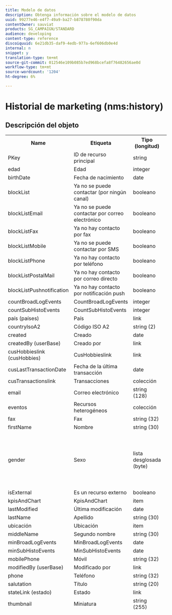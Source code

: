 ```yaml
---
title: Modelo de datos
description: Obtenga información sobre el modelo de datos
uuid: 99277e46-e4f7-49a9-ba27-b878780f90da
contentOwner: sauviat
products: SG_CAMPAIGN/STANDARD
audience: developing
content-type: reference
discoiquuid: 6e21db35-daf9-4edb-977a-6ef606db0e4d
internal: n
snippet: y
translation-type: tm+mt
source-git-commit: 012546e109b085b7ed968bcefa8f76482656ae0d
workflow-type: tm+mt
source-wordcount: '1204'
ht-degree: 6%

---
```



# Historial de marketing (nms:history)

## Descripción del objeto

<table>
               <tr>
                  <th>Name</th>
                  <th>Etiqueta</th>
                  <th>Tipo (longitud)</th>
                  <th>Valores de Lista desglosada</th>
               </tr>
               <tr>
                  <td>PKey</td>
                  <td>ID de recurso principal</td>
                  <td>string </td>
                  <td> </td>
               </tr>
               <tr>
                  <td>edad</td>
                  <td>Edad</td>
                  <td>integer </td>
                  <td> </td>
               </tr>
               <tr>
                  <td>birthDate</td>
                  <td>Fecha de nacimiento</td>
                  <td>date </td>
                  <td> </td>
               </tr>
               <tr>
                  <td>blockList</td>
                  <td>Ya no se puede contactar (por ningún canal)</td>
                  <td>booleano </td>
                  <td> </td>
               </tr>
               <tr>
                  <td>blockListEmail</td>
                  <td>Ya no se puede contactar por correo electrónico</td>
                  <td>booleano </td>
                  <td> </td>
               </tr>
               <tr>
                  <td>blockListFax</td>
                  <td>Ya no hay contacto por fax</td>
                  <td>booleano </td>
                  <td> </td>
               </tr>
               <tr>
                  <td>blockListMobile</td>
                  <td>Ya no se puede contactar por SMS</td>
                  <td>booleano </td>
                  <td> </td>
               </tr>
               <tr>
                  <td>blockListPhone</td>
                  <td>Ya no hay contacto por teléfono</td>
                  <td>booleano </td>
                  <td> </td>
               </tr>
               <tr>
                  <td>blockListPostalMail</td>
                  <td>Ya no hay contacto por correo directo</td>
                  <td>booleano </td>
                  <td> </td>
               </tr>
               <tr>
                  <td>blockListPushnotification</td>
                  <td>Ya no hay contacto por notificación push</td>
                  <td>booleano </td>
                  <td> </td>
               </tr>
               <tr>
                  <td>countBroadLogEvents</td>
                  <td>CountBroadLogEvents</td>
                  <td>integer </td>
                  <td> </td>
               </tr>
               <tr>
                  <td>countSubHistoEvents</td>
                  <td>CountSubHistoEvents</td>
                  <td>integer </td>
                  <td> </td>
               </tr>
               <tr>
                  <td>país (países)</td>
                  <td>País</td>
                  <td>link </td>
                  <td> </td>
               </tr>
               <tr>
                  <td>countryIsoA2</td>
                  <td>Código ISO A2</td>
                  <td>string (2)</td>
                  <td> </td>
               </tr>
               <tr>
                  <td>created</td>
                  <td>Creado</td>
                  <td>date </td>
                  <td> </td>
               </tr>
               <tr>
                  <td>createdBy (userBase)</td>
                  <td>Creado por</td>
                  <td>link </td>
                  <td> </td>
               </tr>
               <tr>
                  <td>cusHobbieslink (cusHobbies)</td>
                  <td>CusHobbieslink</td>
                  <td>link </td>
                  <td> </td>
               </tr>
               <tr>
                  <td>cusLastTransactionDate</td>
                  <td>Fecha de la última transacción</td>
                  <td>date </td>
                  <td> </td>
               </tr>
               <tr>
                  <td>cusTransactionslink</td>
                  <td>Transacciones</td>
                  <td>colección </td>
                  <td> </td>
               </tr>
               <tr>
                  <td>email</td>
                  <td>Correo electrónico</td>
                  <td>string (128)</td>
                  <td> </td>
               </tr>
               <tr>
                  <td>eventos</td>
                  <td>Recursos heterogéneos</td>
                  <td>colección </td>
                  <td> </td>
               </tr>
               <tr>
                  <td>fax</td>
                  <td>Fax</td>
                  <td>string (32)</td>
                  <td> </td>
               </tr>
               <tr>
                  <td>firstName</td>
                  <td>Nombre</td>
                  <td>string (30)</td>
                  <td> </td>
               </tr>
               <tr>
                  <td>gender</td>
                  <td>Sexo</td>
                  <td>lista desglosada (byte) </td>
                  <td>
                     <ul>
                        <li>No especificado - desconocido - 0</li>
                        <li>Hombre - hombre - 1</li>
                        <li>Mujer - mujer - 2</li>
                        <li>VALOR NO VÁLIDO - __Invalid_value_ - __Invalid_value__</li>
                     </ul>
                  </td>
               </tr>
               <tr>
                  <td>isExternal</td>
                  <td>Es un recurso externo</td>
                  <td>booleano </td>
                  <td> </td>
               </tr>
               <tr>
                  <td>kpisAndChart</td>
                  <td>KpisAndChart</td>
                  <td>item </td>
                  <td> </td>
               </tr>
               <tr>
                  <td>lastModified</td>
                  <td>Última modificación</td>
                  <td>date </td>
                  <td> </td>
               </tr>
               <tr>
                  <td>lastName</td>
                  <td>Apellido</td>
                  <td>string (30)</td>
                  <td> </td>
               </tr>
               <tr>
                  <td>ubicación</td>
                  <td>Ubicación</td>
                  <td>item </td>
                  <td> </td>
               </tr>
               <tr>
                  <td>middleName</td>
                  <td>Segundo nombre</td>
                  <td>string (30)</td>
                  <td> </td>
               </tr>
               <tr>
                  <td>minBroadLogEvents</td>
                  <td>MinBroadLogEvents</td>
                  <td>date </td>
                  <td> </td>
               </tr>
               <tr>
                  <td>minSubHistoEvents</td>
                  <td>MinSubHistoEvents</td>
                  <td>date </td>
                  <td> </td>
               </tr>
               <tr>
                  <td>mobilePhone</td>
                  <td>Móvil</td>
                  <td>string (32)</td>
                  <td> </td>
               </tr>
               <tr>
                  <td>modifiedBy (userBase)</td>
                  <td>Modificado por</td>
                  <td>link </td>
                  <td> </td>
               </tr>
               <tr>
                  <td>phone</td>
                  <td>Teléfono</td>
                  <td>string (32)</td>
                  <td> </td>
               </tr>
               <tr>
                  <td>salutation</td>
                  <td>Título</td>
                  <td>string (20)</td>
                  <td> </td>
               </tr>
               <tr>
                  <td>stateLink (estado)</td>
                  <td>Estado</td>
                  <td>link </td>
                  <td> </td>
               </tr>
               <tr>
                  <td>thumbnail</td>
                  <td>Miniatura</td>
                  <td>string (255)</td>
                  <td> </td>
               </tr>
               <tr>
                  <td>timeZone</td>
                  <td>Zona horaria</td>
                  <td>lista desglosada (cadena) (64)</td>
                  <td>
                     <ul>
                        <li>(GMT-02:00) Atlántico Central - Atlántico_Sur_Georgia - Atlántico/Sur_Georgia</li>
                        <li>(GMT+02:00) Ammán - Asia_Ammán - Asia/Ammán</li>
                        <li>(GMT-03:00) Brasi - América_São Paulo - América/São Paulo</li>
                        <li>(GMT+06:00) Astana, Daca - Asia_Dhaka - Asia/Dhaka</li>
                        <li>(GMT+06:00) Novossibirsk - Asia_Novosibirsk - Asia/Novosibirsk</li>
                        <li>(GMT+02:00) Windhoek - Africa_Windhoek - África/Windhoek</li>
                        <li>(GMT+04:00) Cáucaso, Erevan - Asia_Ereván - Asia/Ereván</li>
                        <li>(GMT-04:00) Manaus - Estados Unidos-Manaus - Estados Unidos/Manaus</li>
                        <li>(GMT+03:30) Teherán - Asia_Teherán - Asia/Teherán</li>
                        <li>(GMT+12:00) Auckland, Wellington - Pacific_Auckland - Pacífico/Auckland</li>
                        <li>(GMT+02:00) Jerusalén - Asia_Jerusalén - Asia/Jerusalén</li>
                        <li>(GMT+03:00) Moscú, San Petersburgo, Volgogrado - Europa_Moscú - Europa/Moscú</li>
                        <li>(GMT+09:30) Adelaïde - Australia_Adelaide - Australia/Adelaida</li>
                        <li>(GMT+10:00) Canberra, Melbourne, Sydney - Australia_Canberra - Australia/Canberra</li>
                        <li>(GMT+08:00) Perth - Australia_Perth - Australia/Perth</li>
                        <li>(GMT+09:00) Yakoutsk - Asia_Yakutsk - Asia/Yakutsk</li>
                        <li>(GMT-10:00) Hawai - Pacific_Honolulu - Pacific/Honolulu</li>
                        <li>(GMT+04:00) Bakú - Asia_Bakú - Asia/Bakú</li>
                        <li>(GMT+10:00) Vladivostok - Asia_Vladivostok - Asia/Vladivostok</li>
                        <li>(GMT+09:00) Seúl - Asia_Seúl - Asia/Seúl</li>
                        <li>(GMT+01:00) Sarajevo, Skoplje, Sofía, Varsovia, Zagreb - Europa_Sarajevo - Europa/Sarajevo</li>
                        <li>(GMT+04:00) Abu Dhabi, Mascate - Asia_Mascate - Asia/Mascate</li>
                        <li>(GMT+08:00) Kuala Lumpur, Singapur - Asia_Kuala_Lumpur - Asia/Kuala_Lumpur</li>
                        <li>(GMT+09:00) Osaka, Sapporo, Tokio - Asia_Tokio - Asia/Tokio</li>
                        <li>(GMT+10:00) Brisbane - Australia_Brisbane - Australia/Brisbane</li>
                        <li>(GMT+05:30) Sri Jayawardenepura - Asia_Colombo - Asia/Colombo</li>
                        <li>(GMT+02:00) Harare, Pretoria - Africa_Harare - África/Harare</li>
                        <li>(GMT+08:00) Oulan-Bator - Asia_Ulan_Bator - Asia/Ulan_Bator</li>
                        <li>(GMT-02:00) Hora media de Greenwich menos 2 horas - Gmt_m2 - Etc/GMT+2</li>
                        <li>(GMT-03:00) Hora media de Greenwich menos 3 horas - Gmt_m3 - Etc/GMT+3</li>
                        <li>(GMT-01:00) Hora media de Greenwich menos 1 hora - Gmt_m1 - Etc/GMT+1</li>
                        <li>(GMT-06:00) Hora media de Greenwich menos 6 horas - Gmt_m6 - Etc/GMT+6</li>
                        <li>(GMT-07:00) Hora del meridiano de Greenwich menos 7 horas - Gmt_m7 - Etc/GMT+7</li>
                        <li>(GMT-04:00) Hora media de Greenwich menos 4 horas - Gmt_m4 - Etc/GMT+4</li>
                        <li>(GMT) Casablanca - Africa_Casablanca - África/Casablanca</li>
                        <li>(GMT+05:30) Calcuta, Chennai, Mumbai, Nueva Delhi - Asia_Calcuta - Asia/Calcuta</li>
                        <li>(GMT-11:00) Hora media de Greenwich menos 11 horas - Gmt_m11 - Etc/GMT+11</li>
                        <li>(GMT-09:00) Hora media de Greenwich menos 9 horas - Gmt_m9 - Etc/GMT+9</li>
                        <li>(GMT-03:30) Terranova - América_St_Johns - América/St_Johns</li>
                        <li>(GMT+03:00) Hora media de Greenwich más 3 horas - Gmt_p3 - Etc/GMT-3</li>
                        <li>(GMT-04:30) Caracas - América_Caracas - América/Caracas</li>
                        <li>(GMT+01:00) Amsterdam, Berlín, Berna, Roma, Estocolmo, Viena - Europa_Berlín - Europa/Berlín</li>
                        <li>(GMT-07:00) Chihuahua, La Paz, Mazatlan - America_Chihuahua - América/Chihuahua</li>
                        <li>(GMT+03:00) Nairobi - África_Nairobi - África/Nairobi</li>
                        <li>(GMT-04:00) Asunción - América_Asunción - América/Asunción</li>
                        <li>(GMT+03:00) Bagdad - Asia_Bagdad - Asia/Bagdad</li>
                        <li>(GMT-10:00) Hora media de Greenwich menos 10 horas - Gmt_m10 - Etc/GMT+10</li>
                        <li>(GMT-03:00) Groenlandia - América_Godthab - América/Godthab</li>
                        <li>(GMT+02:00) Damas - Asia_Damasco - Asia/Damasco</li>
                        <li>(GMT-11:00) Samoa - Pacífico-Samoa - Pacífico/Samoa</li>
                        <li>(GMT-05:00) Bogotá, Lima, Quito - América_Bogotá - América/Bogotá</li>
                        <li>(GMT+01:00) Bruselas, Copenhague, Madrid, París - Europa_París - Europa/París</li>
                        <li>(GMT+08:00) Pekín, Chongqing, Hong Kong, Urumqi - Asia_Shanghai - Asia/Shanghai</li>
                        <li>(GMT+12:00) Fidji - Pacífico_Fiyi - Pacífico/Fiyi</li>
                        <li>(GMT+02:00) Atenas, Estambul, Minsk - Europa_Atenas - Europa/Atenas</li>
                        <li>(GMT+04:00) Tiflis - Asia-Tiflis - Asia/Tiflis</li>
                        <li>VALOR NO VÁLIDO - __Invalid_value_ - __Invalid_value__</li>
                        <li>(GMT+05:45) Katmandú - Asia_Katmandú - Asia/Katmandú</li>
                        <li>(GMT-05:00) Indiana (Este) - América_Indianápolis - Estados Unidos/Indianápolis</li>
                        <li>(GMT-01:00) Islas de Cabo Verde - Atlantic_Cape_Verde - Atlantic/Cape_Verde</li>
                        <li>(GMT+04:00) Port Louis - Indian_Mauricio - Indian/Mauricio</li>
                        <li>(GMT+08:00) Taipei - Asia_Taipei - Asia/Taipei</li>
                        <li>(GMT+06:30) Rangún - Asia_Rangún - Asia/Rangún</li>
                        <li>(GMT+11:00) Magadán, Islas Salomón, Nueva Caledonia - Pacific_Guadalcanal - Pacífico/Guadalcanal</li>
                        <li>(GMT+02:00) El Cairo - África_El Cairo - África/El Cairo</li>
                        <li>(GMT+05:00) Iekaterinburg - Asia_Ekaterinburgo - Asia/Ekaterimburgo</li>
                        <li>(GMT+08:00) Irkoutsk - Asia_Irkutsk - Asia/Irkutsk</li>
                        <li>(GMT+10:00) Guam, Port Moresby - Pacific_Guam - Pacífico/Guam</li>
                        <li>(GMT-04:00) Hora estándar del Atlántico (Canadá) - América_Halifax - América/Halifax</li>
                        <li>(GMT) Hora media de Greenwich - GMT - GMT</li>
                        <li>Predeterminado - ninguno - ninguno</li>
                        <li>(GMT-04:00) La Paz - América_La_Paz - América/La_Paz</li>
                        <li>(GMT-06:00) Guadalajara, México, Monterrey - América_Ciudad_México - América/Ciudad_México</li>
                        <li>(GMT+09:30) Darwin - Australia_Darwin - Australia/Darwin</li>
                        <li>(GMT-05:00) Este (Estados Unidos y Canadá) - América_Nueva_York - América/Nueva_York</li>
                        <li>(GMT-05:00) Hora del meridiano de Greenwich menos 5 horas - Gmt_m5 - Etc/GMT+5</li>
                        <li>(GMT+05:00) Islamabad, Karachi, Tachkent - Asia_Karachi - Asia/Karachi</li>
                        <li>(GMT+03:00) Koweït, Riyad - Asia_Riyadh - Asia/Riad</li>
                        <li>(GMT-08:00) Hora media de Greenwich menos 8 horas - Gmt_m8 - Etc/GMT+8</li>
                        <li>(GMT-01:00) Las Azores - Atlantic_Azores - Atlantic/Azores</li>
                        <li>(GMT+07:00) Bangkok, Hanoi, Djakarta - Asia_Bangkok - Asia/Bangkok</li>
                        <li>(GMT) Monrovia - Africa_Monrovia - África/Monrovia</li>
                        <li>(GMT-09:00) Alaska - America_Anchorage - América/Anchorage</li>
                        <li>(GMT+01:00) Belgrado, Bratislava, Budapest, Liubliana, Praga - Europa_Belgrado - Europa/Belgrado</li>
                        <li>(GMT) Reykjavik - Atlantic_Reykjavik - Atlantic/Reykjavik</li>
                        <li>(GMT+02:00) Bucarest - Europe_Bucarest - Europa/Bucarest</li>
                        <li>(GMT+05:00) Hora media de Greenwich más 5 horas - Gmt_p5 - Etc/GMT-5</li>
                        <li>(GMT+04:00) Hora media de Greenwich más 4 horas - Gmt_p4 - Etc/GMT-4</li>
                        <li>(GMT+07:00) Hora media de Greenwich más 7 horas - Gmt_p7 - Etc/GMT-7</li>
                        <li>(GMT+06:00) Hora media de Greenwich más 6 horas - Gmt_p6 - Etc/GMT-6</li>
                        <li>(GMT+01:00) Hora media de Greenwich más 1 hora - Gmt_p1 - Etc/GMT-1</li>
                        <li>(GMT-08:00) Pacífico (Estados Unidos y Canadá) - América_Los_Ángeles - América/Los_Ángeles</li>
                        <li>(GMT+02:00) Hora media de Greenwich más 2 horas - Gmt_p2 - Etc/GMT-2</li>
                        <li>(GMT+07:00) Krasnoïarsk - Asia_Krasnoyarsk - Asia/Krasnoyarsk</li>
                        <li>(GMT+09:00) Hora media de Greenwich más 9 horas - Gmt_p9 - Etc/GMT-9</li>
                        <li>(GMT+08:00) Hora media de Greenwich más 8 horas - Gmt_p8 - Etc/GMT-8</li>
                        <li>(GMT+10:00) Hobart - Australia_Hobart - Australia/Hobart</li>
                        <li>(GMT+13:00) Nuku'alofa - Pacific_Tongatapu - Pacífico/Tongatapu</li>
                        <li>(GMT-06:00) América Central - América_Regina - América/Regina</li>
                        <li>(GMT-03:00) Buenos Aires, Cayena, Fortaleza - América_Buenos Aires - América/Buenos Aires</li>
                        <li>(GMT-07:00) Montañas Rocosas (Estados Unidos y Canadá) - América_Denver - América/Denver</li>
                        <li>(GMT+01:00) África Central - Oeste - Africa_Luanda - África/Luanda</li>
                        <li>(GMT+02:00) Helsinki, Kiev, Riga, Sofía, Tallin, Vilnius - Europe_Helsinki - Europa/Helsinki</li>
                        <li>(GMT) Hora del meridiano de Greenwich: Dublín, Edimburgo, Lisboa, Londres - Europa_Londres - Europa/Londres</li>
                        <li>(GMT-07:00) Arizona - America_Phoenix - América/Phoenix</li>
                        <li>(GMT+02:00) Beirut - Asia_Beirut - Asia/Beirut</li>
                        <li>(GMT+04:30) Kabul - Asia_Kabul - Asia/Kabul</li>
                        <li>(GMT-06:00) Centro (Estados Unidos y Canadá) - América_Chicago - América/Chicago</li>
                        <li>(GMT+11:00) Hora media de Greenwich más 11 horas - Gmt_p11 - Etc/GMT-11</li>
                        <li>(GMT+10:00) Hora media de Greenwich más 10 horas - Gmt_p10 - Etc/GMT-10</li>
                        <li>(GMT+13:00) Hora media de Greenwich más 13 horas - Gmt_p13 - Etc/GMT-13</li>
                        <li>(GMT+12:00) Hora media de Greenwich más 12 horas - Gmt_p12 - Etc/GMT-12</li>
                        <li>(GMT-04:00) Santiago - América_Santiago - América/Santiago</li>
                        <li>(GMT-03:00) Montevideo - América_Montevideo - América/Montevideo</li>
                        <li>(GMT-04:00) Cuiaba - America_Cuiaba - América/Cuiaba</li>
                     </ul>
                  </td>
               </tr>
               <tr>
                  <td>título</td>
                  <td>Perfil</td>
                  <td>string (255)</td>
                  <td> </td>
               </tr>
            </table>

## Filtros

Cumpleaños (cumpleaños)

<table>
<tr>
<th>Name</th>
<th>Tipo</th>
</tr>
<tr>
<td>includeStart</td>
<td>booleano</td>
</tr>
<tr>
<td>previousUnitsValue</td>
<td>integer</td>
</tr>
<tr>
<td>nextUnitsValue</td>
<td>integer</td>
</tr>
<tr>
<td>endDay</td>
<td>date</td>
</tr>
<tr>
<td>precisión</td>
<td>lista desglosada</td>
</tr>
<tr>
<td>relativeValue</td>
<td>string</td>
</tr>
<tr>
<td>mes</td>
<td>date</td>
</tr>
<tr>
<td>operador</td>
<td>lista desglosada</td>
</tr>
<tr>
<td>includeEnd</td>
<td>booleano</td>
</tr>
<tr>
<td>endMonth</td>
<td>date</td>
</tr>
<tr>
<td>type</td>
<td>lista desglosada</td>
</tr>
<tr>
<td>día</td>
<td>date</td>
</tr>
</table>

Por correo electrónico (por correo electrónico)

<table>
<tr>
<th>Name</th>
<th>Tipo</th>
</tr>
<tr>
<td>email</td>
<td>string</td>
</tr>
</table>

Por claves (byKeysProfile)

<table>
<tr>
<th>Name</th>
<th>Tipo</th>
</tr>
<tr>
<td>email</td>
<td>string</td>
</tr>
</table>

Por nombre o correo electrónico (byText)

<table>
<tr>
<th>Name</th>
<th>Tipo</th>
</tr>
<tr>
<td>texto</td>
<td>string</td>
</tr>
</table>

Por audiencia estática (byStaticAudience)

<table>
<tr>
<th>Name</th>
<th>Tipo</th>
</tr>
<tr>
<td>audiencia</td>
<td>link</td>
</tr>
</table>

Clic (hasClicksDelivery)

<table>
<tr>
<th>Name</th>
<th>Tipo</th>
</tr>
<tr>
<td>envío</td>
<td>link</td>
</tr>
</table>

Opened (hasOpenedDelivery)

<table>
<tr>
<th>Name</th>
<th>Tipo</th>
</tr>
<tr>
<td>envío</td>
<td>link</td>
</tr>
</table>

Perfil (perfil)

<table>
<tr>
<th>Name</th>
<th>Tipo</th>
</tr>
<tr>
<td>perfil</td>
<td>link</td>
</tr>
</table>

Recibido (hasReceivedDelivery)

<table>
<tr>
<th>Name</th>
<th>Tipo</th>
</tr>
<tr>
<td>envío</td>
<td>link</td>
</tr>
</table>

Suscriptores (suscriptores)

<table>
<tr>
<th>Name</th>
<th>Tipo</th>
</tr>
<tr>
<td>service</td>
<td>link</td>
</tr>
</table>